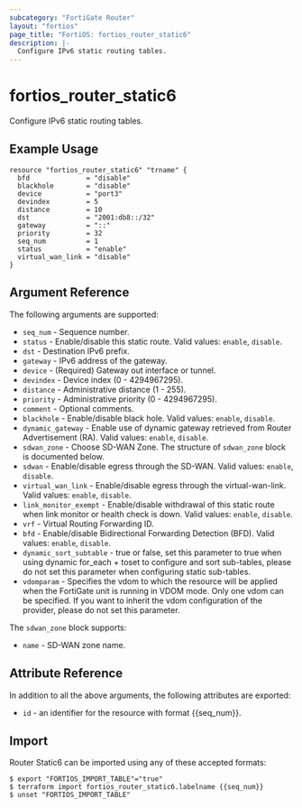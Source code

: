 ```yaml
---
subcategory: "FortiGate Router"
layout: "fortios"
page_title: "FortiOS: fortios_router_static6"
description: |-
  Configure IPv6 static routing tables.
---
```


# fortios_router_static6
Configure IPv6 static routing tables.

## Example Usage

```hcl
resource "fortios_router_static6" "trname" {
  bfd              = "disable"
  blackhole        = "disable"
  device           = "port3"
  devindex         = 5
  distance         = 10
  dst              = "2001:db8::/32"
  gateway          = "::"
  priority         = 32
  seq_num          = 1
  status           = "enable"
  virtual_wan_link = "disable"
}
```

## Argument Reference

The following arguments are supported:

* `seq_num` - Sequence number.
* `status` - Enable/disable this static route. Valid values: `enable`, `disable`.
* `dst` - Destination IPv6 prefix.
* `gateway` - IPv6 address of the gateway.
* `device` - (Required) Gateway out interface or tunnel.
* `devindex` - Device index (0 - 4294967295).
* `distance` - Administrative distance (1 - 255).
* `priority` - Administrative priority (0 - 4294967295).
* `comment` - Optional comments.
* `blackhole` - Enable/disable black hole. Valid values: `enable`, `disable`.
* `dynamic_gateway` - Enable use of dynamic gateway retrieved from Router Advertisement (RA). Valid values: `enable`, `disable`.
* `sdwan_zone` - Choose SD-WAN Zone. The structure of `sdwan_zone` block is documented below.
* `sdwan` - Enable/disable egress through the SD-WAN. Valid values: `enable`, `disable`.
* `virtual_wan_link` - Enable/disable egress through the virtual-wan-link. Valid values: `enable`, `disable`.
* `link_monitor_exempt` - Enable/disable withdrawal of this static route when link monitor or health check is down. Valid values: `enable`, `disable`.
* `vrf` - Virtual Routing Forwarding ID.
* `bfd` - Enable/disable Bidirectional Forwarding Detection (BFD). Valid values: `enable`, `disable`.
* `dynamic_sort_subtable` - true or false, set this parameter to true when using dynamic for_each + toset to configure and sort sub-tables, please do not set this parameter when configuring static sub-tables.
* `vdomparam` - Specifies the vdom to which the resource will be applied when the FortiGate unit is running in VDOM mode. Only one vdom can be specified. If you want to inherit the vdom configuration of the provider, please do not set this parameter.

The `sdwan_zone` block supports:

* `name` - SD-WAN zone name.


## Attribute Reference

In addition to all the above arguments, the following attributes are exported:
* `id` - an identifier for the resource with format {{seq_num}}.

## Import

Router Static6 can be imported using any of these accepted formats:
```
$ export "FORTIOS_IMPORT_TABLE"="true"
$ terraform import fortios_router_static6.labelname {{seq_num}}
$ unset "FORTIOS_IMPORT_TABLE"
```
